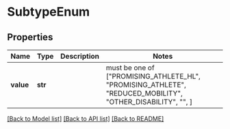 # SubtypeEnum


## Properties
Name | Type | Description | Notes
------------ | ------------- | ------------- | -------------
**value** | **str** |  |  must be one of ["PROMISING_ATHLETE_HL", "PROMISING_ATHLETE", "REDUCED_MOBILITY", "OTHER_DISABILITY", "", ]

[[Back to Model list]](../README.md#documentation-for-models) [[Back to API list]](../README.md#documentation-for-api-endpoints) [[Back to README]](../README.md)



